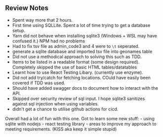 ## Review Notes

- Spent way more that 2 hours.
- First time using SQLLite. Spent a lot of time trying to get a database setup.
- Yarn did not behave when installing sqlite3 (Windows + WSL may have confused it.) NPM had no problems
- Had to fix tsv file as admin_code3 and 4 were to `\t` seperated.
- generate a sqlite database and imported tsv file into geonames table
- Did not use a methodical approach to solving this such as TDD. 
- Items to be listed in a readable format (some design required). Completely skipped the use of basic HTML tables/datatables
- Learnt how to use React Testing Libary. (currently use enzyme).
- Did not add try/catch for fetching locations. COuld have easily been covered if TDD was used.
- Should have added swagger docs to document how to interact with the API.
- Skipped over security review of sql input. I hope sqlite3 sanitizes against sql injection when using variables.
- didn't get a chance to utilise github actions for cicd.

Overall had a lot of fun with this one. 
Got to learn some new stuff:
    - using sqlite with nodejs
    - react testing library
    - areas to improve my approach to meeting requirements. (KISS aka keep it simple stupid)

